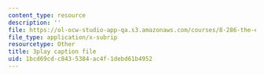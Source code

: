 ```yaml
---
content_type: resource
description: ''
file: https://ol-ocw-studio-app-qa.s3.amazonaws.com/courses/8-286-the-early-universe-fall-2013/1bcd69cdc8435384ac4f1debd61b4952_45RQrWHzovU.vtt
file_type: application/x-subrip
resourcetype: Other
title: 3play caption file
uid: 1bcd69cd-c843-5384-ac4f-1debd61b4952
---
```

